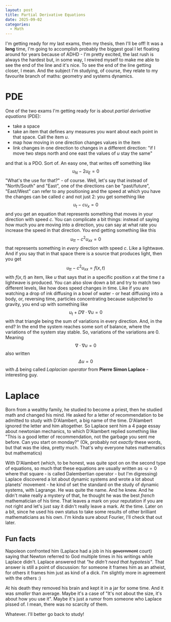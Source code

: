 ```yaml
---
layout: post
title: Partial Derivative Equations
date: 2025-09-02
categories:
  - Math
---
```

I'm getting ready for my last exams, then my thesis, then I'll be off!
It was a **long** time, I'm going to accomplish probably the biggest goal I let floating around for years because of ADHD - I'm pretty excited, the last rush is always the hardest but, in some way, I rewired myself to make me able to see the end of the line and it's nice.
To see the end of the line getting closer, I mean. And the subject I'm studying, of course, they relate to my favourite branch of maths: geometry and systems dynamics.

# PDE
One of the two exams I'm getting ready for is about *partial derivative equations* (PDE): 
- take a space
- take an item that defines any measures you want about each point in that space. Call the item $u$.
- map how moving in one direction changes values in the item
- link changes in one direction to changes in a different direction: "if I move two steps north and one east the values of $u$ stay the same"

and that is a PDO. Sort of. An easy one, that writes off something like $$u_N-2u_E=0$$
"What's the use for that?" - of course. Well, let's say that instead of "North/South" and "East", one of the directions can be "past/future", "East/West" can refer to any positioning and the speed at which you have the changes can be called $c$ and not just 2: you get something like $$u_t-cu_x=0$$and you get an equation that represents something that moves in your direction with speed $c$.
You can complicate a bit things: instead of saying how much you are moving into a direction, you can say at what rate you increase the speed in that direction. You end getting something like this $$u_{tt}-c^2u_{xx}=0$$that represents something in *every* direction with speed $c$. Like a lightwave.
And if you say that in that space there is a source that produces light, then you get $$u_{tt}-c^2u_{xx}=f(x,t)$$with $f(x,t)$ an item, like $u$ that says that in a specific position $x$ at the time $t$ a lightwave is produced.
You can also slow down a bit and try to match two different levels, like how does speed changes in time. Like if you are watching a drop of ink diffusing in a bowl of water - or heat diffusing into a body, or, reversing time, particles concentrating because subjected to gravity, you end up with something like $$u_t+D\nabla\cdot\nabla u=0$$with that triangle being the sum of variations in every direction.
And, in the end? In the end the system reaches some sort of balance, where the variations of the system stay stable. So, variations of the variations are 0. Meaning $$\nabla\cdot\nabla u=0$$
also written $$\Delta u=0$$with $\Delta$ being called *Laplacian operator* from **Pierre Simon Laplace** - interesting guy.
# Laplace
Born from a wealthy family, he studied to become a priest, then he studied math and changed his mind.
He asked for a letter of recommendation to be admitted to study with D'Alambert, a big name of the time. D'Alambert ignored the letter and him altogether. So Laplace sent him a 4 page essay about newtonian mechanics, to which D'Alambert replied something like "This is a good letter of recommendation, not the garbage you sent me before. Can you start on monday?"
(Ok, probably not *exactly* these words, but that was the idea, pretty much. That's why everyone hates mathematics but mathematics)

With D'Alambert (which, to be honest, was quite spot on on the second type of equations, so much that these equations are usually written as $\square u=0$ where that square $\square$  is called Dalembertian operator - but I'm digressing) Laplace discovered a lot about dynamic systems and wrote a lot about planets' movement - he kind of set the standard on the study of dynamic systems, with Lagrange. He was quite the name.
And he knew.
And he didn't make really a mystery of that, he thought he was the best *french* mathematician of his time. That leaves a mark on your reputation if you are not right and let's just say it didn't really leave a mark. At the time. Later on a bit, since he used his own status to take some results of other brilliant mathematicians as his own. I'm kinda sure about Fourier, I'll check that out later.
## Fun facts
Napoleon confronted him (Laplace had a job in his ~~government~~ court) saying that Newton referred to God multiple times in his writings while Laplace didn't.
Laplace answered that *"he didn't need that hypotesis"*. That answer is still a point of discussion: for someone it frames him as an atheist, for others it frames him just as kind of a dick. I'm slightly more in agreement with the others :)

At his death they removed his brain and kept it in a jar for some time. And it was *smaller* than average.
Maybe it's a case of "It's not about the size, it's about how you use it".
Maybe it's just a rumor from someone who Laplace pissed of. I mean, there was no scarcity of them.

Whatever. I'll better go back to study!